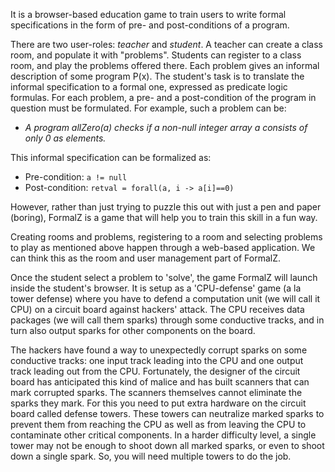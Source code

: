 It is a browser-based education game to train users to write formal specifications in the form of pre- and post-conditions of a program.

There are two user-roles: _teacher_ and _student_. A teacher can create a class room, and populate it with "problems". Students can register to a class room, and play the problems offered there. Each problem gives an informal description of some program P(x). The student's task is to translate the informal specification to a formal one, expressed as predicate logic formulas. For each problem, a pre- and a post-condition of the program in question must be formulated. For example, such a problem can be:

   * _A program allZero(a) checks if a non-null integer array a consists of only 0 as elements._

This informal specification can be formalized as:

  * Pre-condition: `a != null`
  * Post-condition: `retval = forall(a, i -> a[i]==0)`

However, rather than just trying to puzzle this out with just a pen and paper (boring), FormalZ is a game that will help you to train this skill in a fun way.

Creating rooms and problems, registering to a room and selecting problems to play as mentioned above happen through a web-based application. We can think this as the room and user management part of FormalZ.

Once the student select a problem to 'solve', the game FormalZ will launch inside the student's browser.
It is setup as a 'CPU-defense' game (a la tower defense) where you have to defend a computation unit (we will call it CPU) on a circuit board against hackers' attack. The CPU receives data packages (we will call them sparks) through some conductive tracks, and in turn also output sparks for other components on the board.

The hackers have found a way to unexpectedly corrupt sparks on some conductive tracks: one input track leading into the CPU and one output track leading out from the CPU. Fortunately, the designer of the circuit board has anticipated this kind of malice and has built scanners that can mark corrupted sparks. The scanners themselves cannot eliminate the sparks they mark. For this you need to put extra hardware on the circuit board called defense towers. These towers can neutralize marked sparks to prevent them from reaching the CPU as well as from leaving the CPU to contaminate other critical components. In a harder difficulty level, a single tower may not be enough to shoot down all marked sparks, or even to shoot down a single spark. So, you will need multiple towers to do the job.


